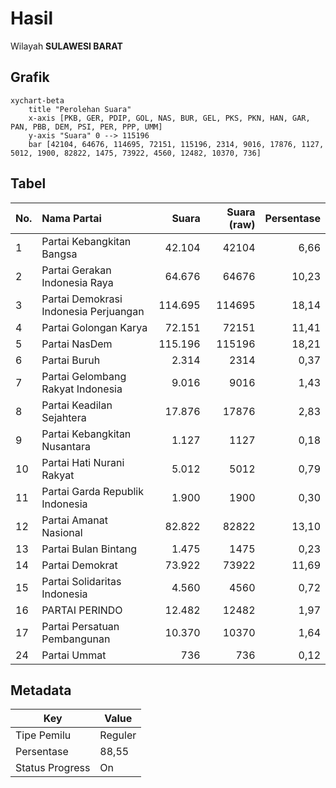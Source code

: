 # Hasil

Wilayah **SULAWESI BARAT**

## Grafik

```mermaid
xychart-beta
    title "Perolehan Suara"
    x-axis [PKB, GER, PDIP, GOL, NAS, BUR, GEL, PKS, PKN, HAN, GAR, PAN, PBB, DEM, PSI, PER, PPP, UMM]
    y-axis "Suara" 0 --> 115196
    bar [42104, 64676, 114695, 72151, 115196, 2314, 9016, 17876, 1127, 5012, 1900, 82822, 1475, 73922, 4560, 12482, 10370, 736]
```

## Tabel

| No. | Nama Partai                           | Suara   | Suara (raw) | Persentase |
|:--- |:------------------------------------- | -------:| -----------:| ----------:|
| 1   | Partai Kebangkitan Bangsa             | 42.104  | 42104       | 6,66       |
| 2   | Partai Gerakan Indonesia Raya         | 64.676  | 64676       | 10,23      |
| 3   | Partai Demokrasi Indonesia Perjuangan | 114.695 | 114695      | 18,14      |
| 4   | Partai Golongan Karya                 | 72.151  | 72151       | 11,41      |
| 5   | Partai NasDem                         | 115.196 | 115196      | 18,21      |
| 6   | Partai Buruh                          | 2.314   | 2314        | 0,37       |
| 7   | Partai Gelombang Rakyat Indonesia     | 9.016   | 9016        | 1,43       |
| 8   | Partai Keadilan Sejahtera             | 17.876  | 17876       | 2,83       |
| 9   | Partai Kebangkitan Nusantara          | 1.127   | 1127        | 0,18       |
| 10  | Partai Hati Nurani Rakyat             | 5.012   | 5012        | 0,79       |
| 11  | Partai Garda Republik Indonesia       | 1.900   | 1900        | 0,30       |
| 12  | Partai Amanat Nasional                | 82.822  | 82822       | 13,10      |
| 13  | Partai Bulan Bintang                  | 1.475   | 1475        | 0,23       |
| 14  | Partai Demokrat                       | 73.922  | 73922       | 11,69      |
| 15  | Partai Solidaritas Indonesia          | 4.560   | 4560        | 0,72       |
| 16  | PARTAI PERINDO                        | 12.482  | 12482       | 1,97       |
| 17  | Partai Persatuan Pembangunan          | 10.370  | 10370       | 1,64       |
| 24  | Partai Ummat                          | 736     | 736         | 0,12       |


## Metadata

| Key             | Value   |
| --------------- | ------- |
| Tipe Pemilu     | Reguler |
| Persentase      | 88,55   |
| Status Progress | On      |



